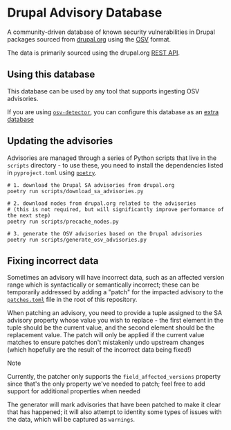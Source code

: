# Drupal Advisory Database

A community-driven database of known security vulnerabilities in Drupal packages
sourced from [drupal.org](https://www.drupal.org/security) using the
[OSV](https://ossf.github.io/osv-schema/) format.

The data is primarily sourced using the drupal.org
[REST API](https://www.drupal.org/drupalorg/docs/apis/rest-and-other-apis).

## Using this database

This database can be used by any tool that supports ingesting OSV advisories.

If you are using [`osv-detector`](https://github.com/G-Rath/osv-detector), you
can configure this database as an
[extra database](https://github.com/G-Rath/osv-detector?tab=readme-ov-file#extra-databases)

## Updating the advisories

Advisories are managed through a series of Python scripts that live in the
`scripts` directory - to use these, you need to install the dependencies listed
in `pyproject.toml` using
[`poetry`](https://python-poetry.org/docs/#installation).

```shell
# 1. download the Drupal SA advisories from drupal.org
poetry run scripts/download_sa_advisories.py

# 2. download nodes from drupal.org related to the advisories
# (this is not required, but will significantly improve performance of the next step)
poetry run scripts/precache_nodes.py

# 3. generate the OSV advisories based on the Drupal advisories
poetry run scripts/generate_osv_advisories.py
```

## Fixing incorrect data

Sometimes an advisory will have incorrect data, such as an affected version
range which is syntactically or semantically incorrect; these can be temporarily
addressed by adding a "patch" for the impacted advisory to the
[`patches.toml`](./patches.toml) file in the root of this repository.

When patching an advisory, you need to provide a tuple assigned to the SA
advisory property whose value you wish to replace - the first element in the
tuple should be the current value, and the second element should be the
replacement value. The patch will only be applied if the current value matches
to ensure patches don't mistakenly undo upstream changes (which hopefully are
the result of the incorrect data being fixed!)

> [!NOTE]
>
> Currently, the patcher only supports the `field_affected_versions` property
> since that's the only property we've needed to patch; feel free to add support
> for additional properties when needed

The generator will mark advisories that have been patched to make it clear that
has happened; it will also attempt to identity some types of issues with the
data, which will be captured as `warnings`.
